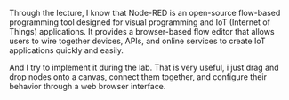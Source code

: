 Through the lecture, I know that Node-RED is an open-source flow-based programming tool designed for visual programming and IoT (Internet of Things) applications. It provides a browser-based flow editor that allows users to wire together devices, APIs, and online services to create IoT applications quickly and easily.


And I try to implement it during the lab. That is very useful, i just drag and drop nodes onto a canvas, connect them together, and configure their behavior through a web browser interface.
